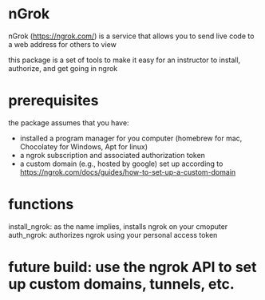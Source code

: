 # nGrok

nGrok (https://ngrok.com/) is a service that allows you to send live code to a web address for others to view

this package is a set of tools to make it easy for an instructor to install, authorize, and get going in ngrok

# prerequisites

the package assumes that you have:
- installed a program manager for you computer (homebrew for mac, Chocolatey for Windows, Apt for linux)
- a ngrok subscription and associated authorization token
- a custom domain (e.g., hosted by google) set up according to https://ngrok.com/docs/guides/how-to-set-up-a-custom-domain


# functions

install_ngrok: as the name implies, installs ngrok on your cmoputer
auth_ngrok: authorizes ngrok using your personal access token

# future build: use the ngrok API to set up custom domains, tunnels, etc.
